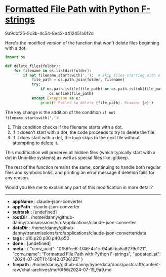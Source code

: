 # [Formatted File Path with Python F-strings](https://claude.ai/chat/0f56fce6-f746-4c1c-94a6-ba5a9279d121)

9a9dbf25-5c3b-4c54-8e42-d412451a012d

 Here's the modified version of the function that won't delete files beginning with a dot:

```python
import os

def delete_files(folder):
    for filename in os.listdir(folder):
        if not filename.startswith('.'):  # Skip files starting with a dot
            file_path = os.path.join(folder, filename)
            try:
                if os.path.isfile(file_path) or os.path.islink(file_path):
                    os.unlink(file_path)
            except Exception as e:
                print(f'Failed to delete {file_path}. Reason: {e}')
```

The key change is the addition of the condition `if not filename.startswith('.')`:

1. This condition checks if the filename starts with a dot.
2. If it doesn't start with a dot, the code proceeds to try to delete the file.
3. If it does start with a dot, the loop skips to the next file without attempting to delete it.

This modification will preserve all hidden files (which typically start with a dot in Unix-like systems) as well as special files like .gitkeep.

The rest of the function remains the same, continuing to handle both regular files and symbolic links, and printing an error message if deletion fails for any reason.

Would you like me to explain any part of this modification in more detail?

---

* **appName** : claude-json-converter
* **appPath** : claude-json-converter
* **subtask** : [undefined]
* **rootDir** : /home/danny/github-danny/transmissions/src/applications/claude-json-converter
* **dataDir** : /home/danny/github-danny/transmissions/src/applications/claude-json-converter/data
* **tags** : p10.p20.p30.p40.p50
* **done** : [undefined]
* **meta** : {
  "conv_uuid": "0f56fce6-f746-4c1c-94a6-ba5a9279d121",
  "conv_name": "Formatted File Path with Python F-strings",
  "updated_at": "2024-07-20T11:49:42.073612Z"
}
* **filepath** : /home/danny/github-danny/hyperdata/docs/postcraft/content-raw/chat-archives/md/0f56/2024-07-19_9a9.md